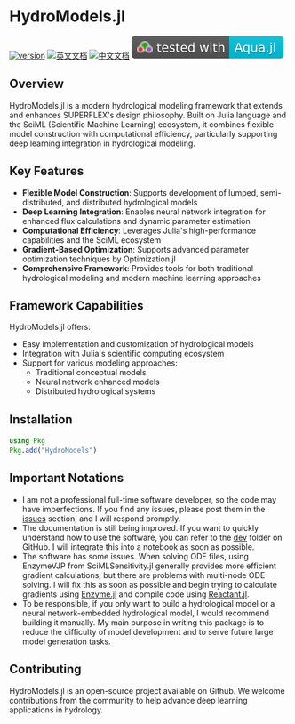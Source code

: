 # HydroModels.jl

[![version](https://docs.juliahub.com/HydroModels/version.svg)](https://juliahub.com/ui/Packages/General/HydroModels)
[![英文文档](https://img.shields.io/badge/docs-dev-blue.svg)](https://chooron.github.io/HydroModels.jl/dev/)
[![中文文档](https://img.shields.io/badge/docs-zh-red.svg)](https://chooron.github.io/HydroModels.jl/dev-zh/)
[![Aqua](https://raw.githubusercontent.com/JuliaTesting/Aqua.jl/master/badge.svg)](https://github.com/JuliaTesting/Aqua.jl)

## Overview

HydroModels.jl is a modern hydrological modeling framework that extends and enhances SUPERFLEX's design philosophy. Built on Julia language and the SciML (Scientific Machine Learning) ecosystem, it combines flexible model construction with computational efficiency, particularly supporting deep learning integration in hydrological modeling.

## Key Features

- **Flexible Model Construction**: Supports development of lumped, semi-distributed, and distributed hydrological models
- **Deep Learning Integration**: Enables neural network integration for enhanced flux calculations and dynamic parameter estimation
- **Computational Efficiency**: Leverages Julia's high-performance capabilities and the SciML ecosystem
- **Gradient-Based Optimization**: Supports advanced parameter optimization techniques by Optimization.jl
- **Comprehensive Framework**: Provides tools for both traditional hydrological modeling and modern machine learning approaches

## Framework Capabilities

HydroModels.jl offers:
- Easy implementation and customization of hydrological models
- Integration with Julia's scientific computing ecosystem
- Support for various modeling approaches:
  - Traditional conceptual models
  - Neural network enhanced models
  - Distributed hydrological systems

## Installation

```julia
using Pkg
Pkg.add("HydroModels")
```

## Important Notations

- I am not a professional full-time software developer, so the code may have imperfections. If you find any issues, please post them in the [issues](https://github.com/chooron/HydroModels.jl/issues) section, and I will respond promptly.
- The documentation is still being improved. If you want to quickly understand how to use the software, you can refer to the [dev](https://github.com/chooron/HydroModels.jl/tree/main/dev) folder on GitHub. I will integrate this into a notebook as soon as possible.
- The software has some issues. When solving ODE files, using EnzymeVJP from SciMLSensitivity.jl generally provides more efficient gradient calculations, but there are problems with multi-node ODE solving. I will fix this as soon as possible and begin trying to calculate gradients using [Enzyme.jl](https://github.com/EnzymeAD/Enzyme.jl) and compile code using [Reactant.jl](https://github.com/EnzymeAD/Reactant.jl).
- To be responsible, if you only want to build a hydrological model or a neural network-embedded hydrological model, I would recommend building it manually. My main purpose in writing this package is to reduce the difficulty of model development and to serve future large model generation tasks.

## Contributing

HydroModels.jl is an open-source project available on Github. We welcome contributions from the community to help advance deep learning applications in hydrology.